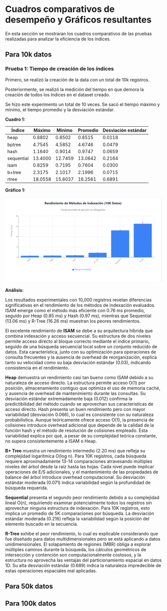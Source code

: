 # Cuadros comparativos de desempeño y Gráficos resultantes
En esta sección se mostraran los cuadros comparativos de las pruebas realizadas para analizar la eficiencia de los índices.

## Para 10k datos

### Prueba 1: Tiempo de creación de los índices

Primero, se realizó la creación de la data con un total de 10k registros. 

Posteriormente, se realizó la medición del tiempo en que demora la creación de todos los índices en el dataset creado. 

Se hizo este experimento un total de 10 veces. Se sacó el tiempo máximo y mínimo, el tiempo promedio y la desviación estándar.

**Cuadro 1:**

| Índice  | Máximo  | Mínimo  | Promedio | Desviación estándar |
|------------|---------|---------|----------|---------------------|
| heap       | 0.8802  | 0.8502  | 0.8515   | 0.0118             |
| bptree     | 4.7545  | 4.5852  | 4.6746   | 0.0479             |
| hash       | 1.1640  | 0.9014  | 0.9747   | 0.0659             |
| sequential | 13.4000 | 12.7459 | 13.0642  | 0.2164             |
| isam       | 0.8259  | 0.7195  | 0.7604   | 0.0300             |
| b+tree     | 2.3175  | 2.1017  | 2.1996   | 0.0715             |
| rtree      | 18.0558 | 15.6037 | 16.2561  | 0.6891             |


**Gráfico 1:**

![Grafico1](10k_creacion.png)


**Análisis:**

Los resultados experimentales con 10,000 registros revelan diferencias significativas en el rendimiento de los métodos de indexación evaluados. ISAM emerge como el método más eficiente con 0.76 ms promedio, seguido por Heap (0.85 ms) y Hash (0.97 ms), mientras que Sequential (13.06 ms) y R-Tree (16.26 ms) muestran los peores rendimientos.

El excelente rendimiento de **ISAM** se debe a su arquitectura híbrida que combina indexación y acceso secuencial. Su estructura de dos niveles permite acceso directo al bloque correcto mediante el índice primario, seguido de una búsqueda secuencial local sobre un conjunto reducido de datos. Esta característica, junto con su optimización para operaciones de consulta frecuentes y la ausencia de overhead de reorganización, explica tanto su velocidad como su baja desviación estándar (0.03), indicando consistencia en el rendimiento.

**Heap** demuestra un rendimiento casi tan bueno como ISAM debido a su naturaleza de acceso directo. La estructura permite acceso O(1) por posición, almacenamiento contiguo que optimiza el uso de memoria caché, y ausencia de overhead de mantenimiento durante las consultas. Su desviación estándar extremadamente baja (0.012) confirma la predictibilidad del método cuando se aprovechan sus características de acceso directo.
Hash presenta un buen rendimiento pero con mayor variabilidad (desviación 0.066), lo cual es consistente con su naturaleza probabilística. Aunque teóricamente ofrece acceso O(1), la presencia de colisiones introduce overhead adicional que depende de la calidad de la función hash y el método de resolución de colisiones empleado. Esta variabilidad explica por qué, a pesar de su complejidad teórica constante, no supera consistentemente a ISAM o Heap.

**B+ Tree** muestra un rendimiento intermedio (2.20 ms) que refleja su complejidad logarítmica O(log n). Para 10K registros, cada búsqueda requiere aproximadamente 13-14 comparaciones atravesando múltiples niveles del árbol desde la raíz hasta las hojas. Cada nivel puede implicar operaciones de E/S adicionales, y el mantenimiento de las propiedades de balance del árbol introduce overhead computacional. Su desviación estándar moderada (0.071) indica variabilidad según la profundidad de búsqueda requerida.

**Sequential** presenta el segundo peor rendimiento debido a su complejidad lineal O(n), requiriendo examinar potencialmente todos los registros sin aprovechar ninguna estructura de indexación. Para 10K registros, esto implica un promedio de 5K comparaciones por búsqueda. La desviación estándar moderada (0.216) refleja la variabilidad según la posición del elemento buscado en la secuencia.

**R-Tree** exhibe el peor rendimiento, lo cual es explicable considerando que fue diseñado para datos multidimensionales pero se está aplicando a datos unidimensionales. El solapamiento de regiones (MBR) obliga a explorar múltiples caminos durante la búsqueda, los cálculos geométricos de intersección y contención son computacionalmente costosos, y la estructura no aprovecha las ventajas del particionamiento espacial en datos 1D. Su alta desviación estándar (0.689) indica la naturaleza impredecible de estas operaciones espaciales mal aplicadas.


## Para 50k datos




## Para 100k datos
